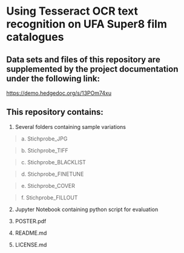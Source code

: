 # Using Tesseract OCR text recognition on UFA Super8 film catalogues 

## Data sets and files of this repository are supplemented by the project documentation under the following link: 
https://demo.hedgedoc.org/s/13POm74xu

## This repository contains:
1. Several folders containing sample variations

> a. Stichprobe_JPG
  
> b. Stichprobe_TIFF
  
> c. Stichprobe_BLACKLIST
  
> d. Stichprobe_FINETUNE
  
> e. Stichprobe_COVER

> f. Stichprobe_FILLOUT

2. Jupyter Notebook containing python script for evaluation

3. POSTER.pdf

4. README.md

5. LICENSE.md
